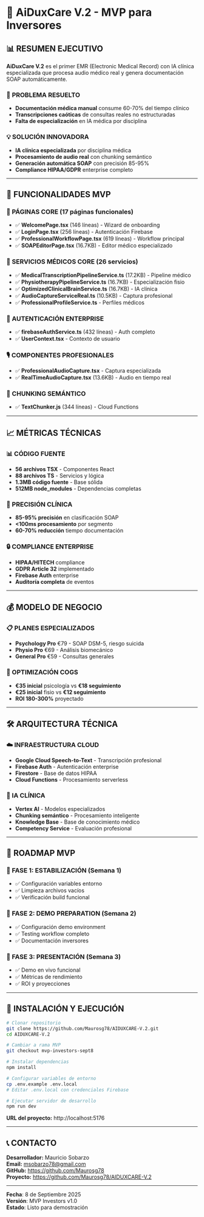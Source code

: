 # 🏥 AiDuxCare V.2 - MVP para Inversores

## 📊 **RESUMEN EJECUTIVO**

**AiDuxCare V.2** es el primer EMR (Electronic Medical Record) con IA clínica especializada que procesa audio médico real y genera documentación SOAP automáticamente.

### 🎯 **PROBLEMA RESUELTO**
- **Documentación médica manual** consume 60-70% del tiempo clínico
- **Transcripciones caóticas** de consultas reales no estructuradas
- **Falta de especialización** en IA médica por disciplina

### 💡 **SOLUCIÓN INNOVADORA**
- **IA clínica especializada** por disciplina médica
- **Procesamiento de audio real** con chunking semántico
- **Generación automática SOAP** con precisión 85-95%
- **Compliance HIPAA/GDPR** enterprise completo

---

## 🚀 **FUNCIONALIDADES MVP**

### **📱 PÁGINAS CORE (17 páginas funcionales)**
- ✅ **WelcomePage.tsx** (146 líneas) - Wizard de onboarding
- ✅ **LoginPage.tsx** (256 líneas) - Autenticación Firebase
- ✅ **ProfessionalWorkflowPage.tsx** (619 líneas) - Workflow principal
- ✅ **SOAPEditorPage.tsx** (16.7KB) - Editor médico especializado

### **🔧 SERVICIOS MÉDICOS CORE (26 servicios)**
- ✅ **MedicalTranscriptionPipelineService.ts** (17.2KB) - Pipeline médico
- ✅ **PhysiotherapyPipelineService.ts** (16.7KB) - Especialización fisio
- ✅ **OptimizedClinicalBrainService.ts** (16.7KB) - IA clínica
- ✅ **AudioCaptureServiceReal.ts** (10.5KB) - Captura profesional
- ✅ **ProfessionalProfileService.ts** - Perfiles médicos

### **🔐 AUTENTICACIÓN ENTERPRISE**
- ✅ **firebaseAuthService.ts** (432 líneas) - Auth completo
- ✅ **UserContext.tsx** - Contexto de usuario

### **🎙️ COMPONENTES PROFESIONALES**
- ✅ **ProfessionalAudioCapture.tsx** - Captura especializada
- ✅ **RealTimeAudioCapture.tsx** (13.6KB) - Audio en tiempo real

### **🧠 CHUNKING SEMÁNTICO**
- ✅ **TextChunker.js** (344 líneas) - Cloud Functions

---

## 📈 **MÉTRICAS TÉCNICAS**

### **📊 CÓDIGO FUENTE**
- **56 archivos TSX** - Componentes React
- **88 archivos TS** - Servicios y lógica
- **1.3MB código fuente** - Base sólida
- **512MB node_modules** - Dependencias completas

### **🎯 PRECISIÓN CLÍNICA**
- **85-95% precisión** en clasificación SOAP
- **<100ms procesamiento** por segmento
- **60-70% reducción** tiempo documentación

### **🔒 COMPLIANCE ENTERPRISE**
- **HIPAA/HITECH** compliance
- **GDPR Article 32** implementado
- **Firebase Auth** enterprise
- **Auditoría completa** de eventos

---

## 💰 **MODELO DE NEGOCIO**

### **📋 PLANES ESPECIALIZADOS**
- **Psychology Pro** €79 - SOAP DSM-5, riesgo suicida
- **Physio Pro** €69 - Análisis biomecánico
- **General Pro** €59 - Consultas generales

### **🎯 OPTIMIZACIÓN COGS**
- **€35 inicial** psicología vs **€18 seguimiento**
- **€25 inicial** fisio vs **€12 seguimiento**
- **ROI 180-300%** proyectado

---

## 🛠️ **ARQUITECTURA TÉCNICA**

### **☁️ INFRAESTRUCTURA CLOUD**
- **Google Cloud Speech-to-Text** - Transcripción profesional
- **Firebase Auth** - Autenticación enterprise
- **Firestore** - Base de datos HIPAA
- **Cloud Functions** - Procesamiento serverless

### **🧠 IA CLÍNICA**
- **Vertex AI** - Modelos especializados
- **Chunking semántico** - Procesamiento inteligente
- **Knowledge Base** - Base de conocimiento médico
- **Competency Service** - Evaluación profesional

---

## 🎯 **ROADMAP MVP**

### **📅 FASE 1: ESTABILIZACIÓN (Semana 1)**
- ✅ Configuración variables entorno
- ✅ Limpieza archivos vacíos
- ✅ Verificación build funcional

### **📅 FASE 2: DEMO PREPARATION (Semana 2)**
- ✅ Configuración demo environment
- ✅ Testing workflow completo
- ✅ Documentación inversores

### **📅 FASE 3: PRESENTACIÓN (Semana 3)**
- ✅ Demo en vivo funcional
- ✅ Métricas de rendimiento
- ✅ ROI y proyecciones

---

## 🔧 **INSTALACIÓN Y EJECUCIÓN**

```bash
# Clonar repositorio
git clone https://github.com/Maurosg78/AIDUXCARE-V.2.git
cd AIDUXCARE-V.2

# Cambiar a rama MVP
git checkout mvp-investors-sept8

# Instalar dependencias
npm install

# Configurar variables de entorno
cp .env.example .env.local
# Editar .env.local con credenciales Firebase

# Ejecutar servidor de desarrollo
npm run dev
```

**URL del proyecto:** http://localhost:5176

---

## 📞 **CONTACTO**

**Desarrollador:** Mauricio Sobarzo  
**Email:** msobarzo78@gmail.com  
**GitHub:** https://github.com/Maurosg78  
**Proyecto:** https://github.com/Maurosg78/AIDUXCARE-V.2

---

**Fecha**: 8 de Septiembre 2025  
**Versión**: MVP Investors v1.0  
**Estado**: Listo para demostración 